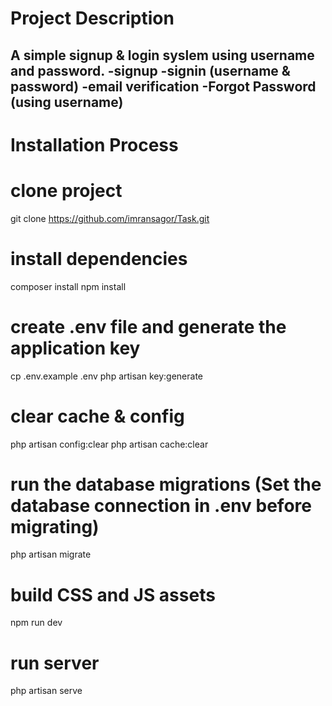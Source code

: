 # Project Description
A simple signup &amp; login syslem using username and password.
-signup 
-signin (username & password)
-email verification
-Forgot Password (using username)
-
# Installation Process
# clone project
git clone https://github.com/imransagor/Task.git 

# install dependencies
composer install
npm install

# create .env file and generate the application key
cp .env.example .env
php artisan key:generate

# clear cache & config
php artisan config:clear
php artisan cache:clear

# run the database migrations (Set the database connection in .env before migrating)
php artisan migrate

# build CSS and JS assets
npm run dev

# run server
php artisan serve